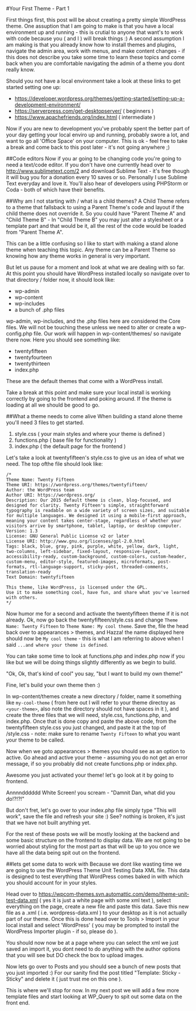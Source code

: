 #Your First Theme - Part 1

First things first, this post will be about creating a pretty simple WordPress theme.  One assuption that I am going to make is that you have a local environment up and running - this is crutial to anyone that want's to work with code because you ( and I ) will break things :) A second assumption I am making is that you already know how to install themes and plugins, navigate the admin area, work with menus, and make content changes - if this does not describe you take some time to learn these topics and come back when you are comfortable navigating the admin of a theme you dont really know.

Should you not have a local environment take a look at these links to get started setting one up:

- https://developer.wordpress.org/themes/getting-started/setting-up-a-development-environment/
- https://serverpress.com/get-desktopserver/ ( beginners )
- https://www.apachefriends.org/index.html ( intermediate )

Now if you are new to development you've probably spent the better part of your day getting your local enviro up and running, probably swore a lot, and want to go all 'Office Space' on your computer.  This is ok - feel free to take a break and come back to this post later - it's not going anywhere ;)

##Code editors
Now if you ar going to be changing code you're going to need a text/code editor.  If you don't have one currently head over to http://www.sublimetext.com/2 and download Sublime Text - it's free though it will bug you for a donation every 10 saves or so.  Personally I use Sublime Text everyday and love it. You'll also hear of developers using PHPStorm or Coda - both of which have their benefits.

##Why am I not starting with / what is a child themes?
A Child Theme refers to a theme that fallsback to using a Parent Theme's code and layout if the child theme does not override it.  So you could have "Parent Theme A" and "Child Theme B" - In "Child Theme B" you may just alter a stylesheet or a template part and that would be it, all the rest of the code would be loaded from "Parent Theme A".

This can be a little confusing so I like to start with making a stand alone theme when teaching this topic.  Any theme can be a Parent Theme so knowing how any theme works in general is very important.

But let us pause for a moment and look at what we are dealing with so far.  At this point you should have WordPress installed locally so navigate over to that directory / folder now, it should look like:

- wp-admin
- wp-content
- wp-includes
- a bunch of .php files

<screen shot here>

wp-admin, wp-includes, and the .php files here are considered the Core files.  We will not be touching these unless we need to alter or create a wp-config.php file.  Our work will happen in wp-content/themes/ so navigate there now.  Here you should see something like:

- twentyfifteen
- twentyfourteen
- twentythirteen
- index.php

These are the default themes that come with a WordPress install.

Take a break at this point and make sure your local install is working correctly by going to the frontend and poking around.  If the theme is loading at all we should be good to go.

##What a theme needs to come alive
When building a stand alone theme you'll need 3 files to get started.

1. style.css ( your main styles and where your theme is defined )
2. functions.php ( base file for functionality )
3. index.php ( the default page for the frontend )

Let's take a look at twentyfifteen's style.css to give us an idea of what we need. The top ofthe file should look like:

```
/*
Theme Name: Twenty Fifteen
Theme URI: https://wordpress.org/themes/twentyfifteen/
Author: the WordPress team
Author URI: https://wordpress.org/
Description: Our 2015 default theme is clean, blog-focused, and designed for clarity. Twenty Fifteen's simple, straightforward typography is readable on a wide variety of screen sizes, and suitable for multiple languages. We designed it using a mobile-first approach, meaning your content takes center-stage, regardless of whether your visitors arrive by smartphone, tablet, laptop, or desktop computer.
Version: 1.3
License: GNU General Public License v2 or later
License URI: http://www.gnu.org/licenses/gpl-2.0.html
Tags: black, blue, gray, pink, purple, white, yellow, dark, light, two-columns, left-sidebar, fixed-layout, responsive-layout, accessibility-ready, custom-background, custom-colors, custom-header, custom-menu, editor-style, featured-images, microformats, post-formats, rtl-language-support, sticky-post, threaded-comments, translation-ready
Text Domain: twentyfifteen

This theme, like WordPress, is licensed under the GPL.
Use it to make something cool, have fun, and share what you've learned with others.
*/
```

Now humor me for a second and activate the twentyfifteen theme if it is not already. Ok, now go back the twentyfifteen/style.css and change `Theme Name: Twenty Fifteen` to `Theme Name: My cool theme`. Save the, file the head back over to appearances > themes, and Hazza! the name displayed here should now be `My cool theme` - this is what I am referring to above when I said `...and where your theme is defined`.

You can take some time to look at functions.php and index.php now if you like but we will be doing things slightly differently as we begin to build.

"Ok, Ok, that's kind of cool" you say, "but I want to build my own theme!"

Fine, let's build your own theme then :)

In wp-content/themes create a new directory / folder, name it something like `my-cool-theme` ( from here out I will refer to your theme directoy as `<your-theme>`, also note the directory should not have spaces in it ), and create the three files that we will need, style.css, functions.php, and index.php.  Once that is done copy and paste the above code, from the twentyfifteen style.css you just changed, and paste it at the top of <your-theme>/style.css - note: make sure to rename `Twenty Fifteen` to what you want your theme to be called.

Now when we goto appearances > themes you should see <your-theme-name> as an option to active.  Go ahead and active your theme - assuming you do not get an error message, if so you probably did not create functions.php or index.php.

Awesome you just activated your theme! let's go look at it by going to frontend.

Annnndddddd White Screen! you scream - "Damnit Dan, what did you do!?!?!"

But don't fret, let's go over to your index.php file simply type "This will work", save the file and refresh your site :) See? nothing is broken, it's just that we have not built anything yet.

For the rest of these posts we will be mostly looking at the backend and some basic structure on the frontend to display data.  We are not going to be worried about styling for the most part as that will be up to you once we have all the data being spit out on the frontend.

##lets get some data to work with
Because we dont like wasting time we are going to use the WordPress Theme Unit Testing Data XML file.  This data is designed to test everything that WordPress comes baked in with which you should account for in your styles.

Head over to https://wpcom-themes.svn.automattic.com/demo/theme-unit-test-data.xml ( yes it is just a white page with some xml text ), select everything on the page, create a new file and paste this data. Save this new file as a .xml ( i.e. wordpress-data.xml ) to your desktop as it is not actually part of our theme.  Once this is done head over to Tools > Import in your local install and select 'WordPress' ( you may be prompted to install the WordPress Importer plugin - if so, please do ).

You should now now be at a page where you can select the xml we just saved an import it, you dont need to do anything with the author options that you will see but DO check the box to upload images.

Now lets go over to Posts and you should see a bunch of new posts that you just imported :) For our sanity find the post titled "Template: Sticky - Sticky" and delete it ( just trust me on this one ).

This is where we'll stop for now.  In my next post we will add a few more template files and start looking at WP_Query to spit out some data on the front end.